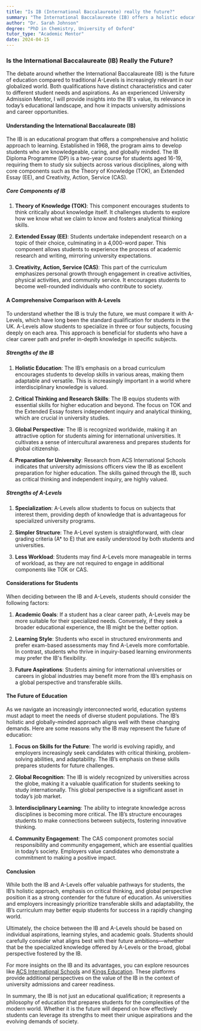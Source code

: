 ```yaml
---
title: "Is IB (International Baccalaureate) really the future?"
summary: "The International Baccalaureate (IB) offers a holistic education, catering to diverse student needs and enhancing university admissions and career prospects."
author: "Dr. Sarah Johnson"
degree: "PhD in Chemistry, University of Oxford"
tutor_type: "Academic Mentor"
date: 2024-04-15
---
```


### Is the International Baccalaureate (IB) Really the Future?

The debate around whether the International Baccalaureate (IB) is the future of education compared to traditional A-Levels is increasingly relevant in our globalized world. Both qualifications have distinct characteristics and cater to different student needs and aspirations. As an experienced University Admission Mentor, I will provide insights into the IB's value, its relevance in today’s educational landscape, and how it impacts university admissions and career opportunities.

#### Understanding the International Baccalaureate (IB)

The IB is an educational program that offers a comprehensive and holistic approach to learning. Established in 1968, the program aims to develop students who are knowledgeable, caring, and globally minded. The IB Diploma Programme (DP) is a two-year course for students aged 16-19, requiring them to study six subjects across various disciplines, along with core components such as the Theory of Knowledge (TOK), an Extended Essay (EE), and Creativity, Action, Service (CAS).

##### Core Components of IB

1. **Theory of Knowledge (TOK)**: This component encourages students to think critically about knowledge itself. It challenges students to explore how we know what we claim to know and fosters analytical thinking skills.
  
2. **Extended Essay (EE)**: Students undertake independent research on a topic of their choice, culminating in a 4,000-word paper. This component allows students to experience the process of academic research and writing, mirroring university expectations.

3. **Creativity, Action, Service (CAS)**: This part of the curriculum emphasizes personal growth through engagement in creative activities, physical activities, and community service. It encourages students to become well-rounded individuals who contribute to society.

#### A Comprehensive Comparison with A-Levels

To understand whether the IB is truly the future, we must compare it with A-Levels, which have long been the standard qualification for students in the UK. A-Levels allow students to specialize in three or four subjects, focusing deeply on each area. This approach is beneficial for students who have a clear career path and prefer in-depth knowledge in specific subjects.

##### Strengths of the IB

1. **Holistic Education**: The IB’s emphasis on a broad curriculum encourages students to develop skills in various areas, making them adaptable and versatile. This is increasingly important in a world where interdisciplinary knowledge is valued.

2. **Critical Thinking and Research Skills**: The IB equips students with essential skills for higher education and beyond. The focus on TOK and the Extended Essay fosters independent inquiry and analytical thinking, which are crucial in university studies.

3. **Global Perspective**: The IB is recognized worldwide, making it an attractive option for students aiming for international universities. It cultivates a sense of intercultural awareness and prepares students for global citizenship.

4. **Preparation for University**: Research from ACS International Schools indicates that university admissions officers view the IB as excellent preparation for higher education. The skills gained through the IB, such as critical thinking and independent inquiry, are highly valued.

##### Strengths of A-Levels

1. **Specialization**: A-Levels allow students to focus on subjects that interest them, providing depth of knowledge that is advantageous for specialized university programs.

2. **Simpler Structure**: The A-Level system is straightforward, with clear grading criteria (A* to E) that are easily understood by both students and universities.

3. **Less Workload**: Students may find A-Levels more manageable in terms of workload, as they are not required to engage in additional components like TOK or CAS.

#### Considerations for Students

When deciding between the IB and A-Levels, students should consider the following factors:

1. **Academic Goals**: If a student has a clear career path, A-Levels may be more suitable for their specialized needs. Conversely, if they seek a broader educational experience, the IB might be the better option.

2. **Learning Style**: Students who excel in structured environments and prefer exam-based assessments may find A-Levels more comfortable. In contrast, students who thrive in inquiry-based learning environments may prefer the IB's flexibility.

3. **Future Aspirations**: Students aiming for international universities or careers in global industries may benefit more from the IB’s emphasis on a global perspective and transferable skills.

#### The Future of Education

As we navigate an increasingly interconnected world, education systems must adapt to meet the needs of diverse student populations. The IB’s holistic and globally-minded approach aligns well with these changing demands. Here are some reasons why the IB may represent the future of education:

1. **Focus on Skills for the Future**: The world is evolving rapidly, and employers increasingly seek candidates with critical thinking, problem-solving abilities, and adaptability. The IB’s emphasis on these skills prepares students for future challenges.

2. **Global Recognition**: The IB is widely recognized by universities across the globe, making it a valuable qualification for students seeking to study internationally. This global perspective is a significant asset in today’s job market.

3. **Interdisciplinary Learning**: The ability to integrate knowledge across disciplines is becoming more critical. The IB’s structure encourages students to make connections between subjects, fostering innovative thinking.

4. **Community Engagement**: The CAS component promotes social responsibility and community engagement, which are essential qualities in today’s society. Employers value candidates who demonstrate a commitment to making a positive impact.

#### Conclusion

While both the IB and A-Levels offer valuable pathways for students, the IB’s holistic approach, emphasis on critical thinking, and global perspective position it as a strong contender for the future of education. As universities and employers increasingly prioritize transferable skills and adaptability, the IB’s curriculum may better equip students for success in a rapidly changing world.

Ultimately, the choice between the IB and A-Levels should be based on individual aspirations, learning styles, and academic goals. Students should carefully consider what aligns best with their future ambitions—whether that be the specialized knowledge offered by A-Levels or the broad, global perspective fostered by the IB. 

For more insights on the IB and its advantages, you can explore resources like [ACS International Schools](https://www.acs-schools.com/blog/the-latest/news/ib-or-a-levels-which-will-get-you-further/) and [Kings Education](https://www.kingseducation.com/kings-life/ib-vs-a-levels). These platforms provide additional perspectives on the value of the IB in the context of university admissions and career readiness.

In summary, the IB is not just an educational qualification; it represents a philosophy of education that prepares students for the complexities of the modern world. Whether it is the future will depend on how effectively students can leverage its strengths to meet their unique aspirations and the evolving demands of society.
    